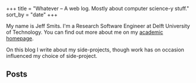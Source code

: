 +++
title = "Whatever &ndash; A web log. Mostly about computer science-y stuff."
sort_by = "date"
+++

My name is Jeff Smits. I'm a Research Software Engineer at Delft University of Technology. You can find out more about me on my [academic homepage](https://www.jeffsmits.net/).

On this blog I write about my side-projects, though work has on occasion influenced my choice of side-project.

## Posts

